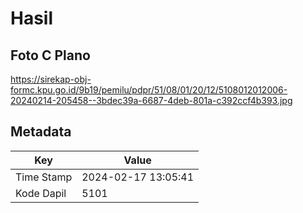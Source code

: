 # Hasil

## Foto C Plano

https://sirekap-obj-formc.kpu.go.id/9b19/pemilu/pdpr/51/08/01/20/12/5108012012006-20240214-205458--3bdec39a-6687-4deb-801a-c392ccf4b393.jpg


## Metadata

| Key        | Value               |
| ---------- | ------------------- |
| Time Stamp | 2024-02-17 13:05:41 |
| Kode Dapil | 5101                |



